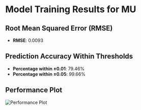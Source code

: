 # Model Training Results for MU

## Root Mean Squared Error (RMSE)
- **RMSE**: 0.0093

## Prediction Accuracy Within Thresholds
- **Percentage within ±0.01**: 79.46%
- **Percentage within ±0.05**: 99.66%

## Performance Plot
![Performance Plot](../imgs/MU.png)
